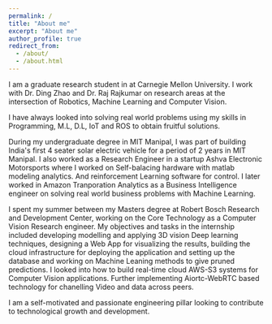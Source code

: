 ```yaml
---
permalink: /
title: "About me"
excerpt: "About me"
author_profile: true
redirect_from: 
  - /about/
  - /about.html
---
```


I am a graduate research student in at Carnegie Mellon University. I work with Dr. Ding Zhao and Dr. Raj Rajkumar on research areas at the intersection of Robotics, Machine Learning and Computer Vision.

I have always looked into solving real world problems using my skills in Programming, M.L, D.L, IoT and ROS to obtain fruitful solutions.

During my undergraduate degree in MIT Manipal, I was part of building India's first 4 seater solar electric vehicle for a period of 2 years in MIT Manipal. 
I also worked as a Research Engineer in a startup Ashva Electronic Motorsports where I worked on Self-balacing hardware with matlab modeling analytics. And reinforcement Learning software for control.
I later worked in Amazon Tranporation Analytics as a Business Intelligence engineer on solving real world business problems with Machine Learning. 

I spent my summer between my Masters degree at Robert Bosch Research and Development Center, working on the Core Technology as a Computer Vision Research engineer. My objectives and tasks in the internship included developing modelling and applying 3D vision Deep learning techniques, designing a Web App for visualizing the results, building the cloud infrastructure for deploying the application and setting up the database and  working on Machine Leaning methods to give pruned predictions. I looked into how to build real-time cloud AWS-S3 systems for Computer Vision applications. Further implementing Aiortc-WebRTC based technology for chanelling Video and data across peers.

I am a self-motivated and passionate engineering pillar looking to contribute to technological growth and development.


<!--
I work to make robots see, recognize, think and understand.
And to apply skills with CS and data to solve real world problems. 
Check out my published work, Projects and CV.

Manoj is a graduate research student in at Carnegie Mellon University. He works with Dr. Ding Zhao and Dr. Raj Rajkumar on research areas at the intersection of Machine Learning and Computer Vision.

He has always looked into solving real world problems using his skills in Programming, M.L, IoT and ROS to obtain fruitful robotics solutions.

During he undergraduate degree in MIT Manipal, he was part of building India's first 4 seater solar electric vehicle for a period of 2 years in MIT Manipal. 
He also worked as a Research Engineer in a startup Ashva Electronic Motorsports where he worked on Self-balacing hardware with matlab modeling analytics. And reinforcement Learning software for control.
He later worked in Amazon Tranporation Analytics as a Business Intelligence engineer. 

He spent his summer quarter in Robert Bosch Research and Development Center in the Core Technology as a Computer Vision Research engineer. His objectives and tasks in the internship included developing modelling and applying 3D vision Deep learning techniques, designing a Web App for visualizing the results, building the cloud infrastructure for deploying the application and setting up the database and  working on Machine Leaning methods to give pruned predictions. He looked into how to build real-time cloud AWS-S3 systems for Computer Vision applications.

Manoj tries to make robots see, recognize, think and understand.
Check out his published work, Projects and CV.
-->
